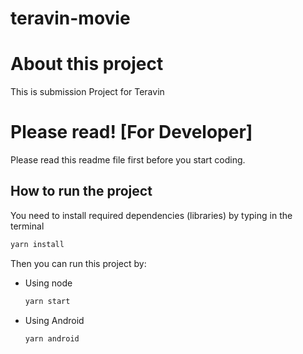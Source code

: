 # teravin-movie

# About this project
This is submission Project for Teravin

# Please read! [For Developer]
Please read this readme file first before you start coding.

## How to run the project
You need to install required dependencies (libraries) by typing in the terminal
```bash
yarn install
```
Then you can run this project by:
- Using node
  ```bash
  yarn start
  ```
- Using Android
  ```bash
  yarn android
